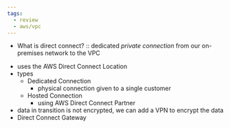 ```yaml
---
tags:
  - review
  - aws/vpc
---
```

- What is direct connect? :: dedicated _private connection_ from our on-premises network to the VPC
<!--SR:!2025-04-27,3,250-->
- uses the AWS Direct Connect Location
- types
	- Dedicated Connection
		- physical connection given to a single customer
	- Hosted Connection
		- using AWS Direct Connect Partner
- data in transition is not encrypted, we can add a VPN to encrypt the data
- Direct Connect Gateway
